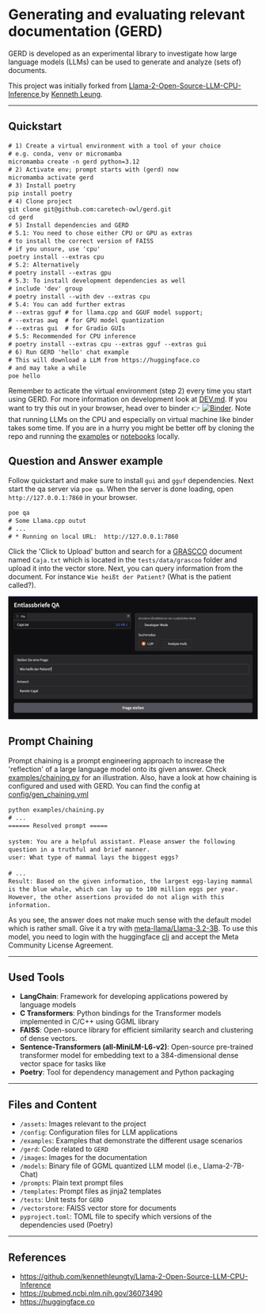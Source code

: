 # Generating and evaluating relevant documentation (GERD)

GERD is developed as an experimental library to investigate how large language models (LLMs) can be used to generate and analyze (sets of) documents.

This project was initially forked from [Llama-2-Open-Source-LLM-CPU-Inference
](https://github.com/kennethleungty/Llama-2-Open-Source-LLM-CPU-Inference) by [Kenneth Leung](https://github.com/kennethleungty).
___

## Quickstart

```shell
# 1) Create a virtual environment with a tool of your choice
# e.g. conda, venv or micromamba
micromamba create -n gerd python=3.12
# 2) Activate env; prompt starts with (gerd) now
micromamba activate gerd
# 3) Install poetry
pip install poetry
# 4) Clone project
git clone git@github.com:caretech-owl/gerd.git
cd gerd
# 5) Install dependencies and GERD
# 5.1: You need to chose either CPU or GPU as extras
# to install the correct version of FAISS
# if you unsure, use 'cpu'
poetry install --extras cpu
# 5.2: Alternatively
# poetry install --extras gpu
# 5.3: To install development dependencies as well
# include 'dev' group
# poetry install --with dev --extras cpu
# 5.4: You can add further extras
# --extras gguf # for llama.cpp and GGUF model support;
# --extras awq  # for GPU model quantization
# --extras gui  # for Gradio GUIs
# 5.5: Recommended for CPU inference
# poetry install --extras cpu --extras gguf --extras gui
# 6) Run GERD 'hello' chat example
# This will download a LLM from https://huggingface.co 
# and may take a while
poe hello
```

Remember to acticate the virtual environment (step 2) every time you start using GERD.
For more information on development look at [DEV.md](DEV.md).
If you want to try this out in your browser, head over to binder 👉 [![Binder](https://mybinder.org/badge_logo.svg)](https://mybinder.org/v2/gh/caretech-owl/gerd/HEAD?labpath=%2Fnotebooks%2Fhello_gerd.ipynb). 
Note that running LLMs on the CPU and especially on virtual machine like binder takes some time.
If you are in a hurry you might be better off by cloning the repo and running the [examples](./examples/) or [notebooks](./notebooks/) locally.

## Question and Answer example

Follow quickstart and make sure to install `gui` and `gguf` dependencies. Next start the qa server via `poe qa`.
When the server is done loading, open `http://127.0.0.1:7860` in your browser.

```shell
poe qa
# Some Llama.cpp outut
# ...
# * Running on local URL:  http://127.0.0.1:7860
```

Click the 'Click to Upload' button and search for a [GRASCCO](https://pubmed.ncbi.nlm.nih.gov/36073490/) document named `Caja.txt` which is located in the `tests/data/grascoo` folder and upload it into the vector store. Next, you can query information from the document. For instance `Wie heißt der Patient?` (What is the patient called?).

![](images/qa.png)

## Prompt Chaining

Prompt chaining is a prompt engineering approach to increase the 'reflection' of a large language model onto its given answer. Check [examples/chaining.py](examples/chaining.py) for an illustration. Also, have a look at how chaining is configured and used with GERD. You can find the config at [config/gen_chaining.yml](config/gen_chaining.yml)

```shell
python examples/chaining.py
# ...
====== Resolved prompt =====

system: You are a helpful assistant. Please answer the following question in a truthful and brief manner.
user: What type of mammal lays the biggest eggs?

# ...
Result: Based on the given information, the largest egg-laying mammal is the blue whale, which can lay up to 100 million eggs per year. However, the other assertions provided do not align with this information.
```

As you see, the answer does not make much sense with the default model which is rather small.
Give it a try with [meta-llama/Llama-3.2-3B](https://huggingface.co/meta-llama/Llama-3.2-3B).
To use this model, you need to login with the huggingface [cli](https://huggingface.co/docs/huggingface_hub/en/guides/cli) and accept the Meta Community License Agreement.

___
## Used Tools
- **LangChain**: Framework for developing applications powered by language models
- **C Transformers**: Python bindings for the Transformer models implemented in C/C++ using GGML library
- **FAISS**: Open-source library for efficient similarity search and clustering of dense vectors.
- **Sentence-Transformers (all-MiniLM-L6-v2)**: Open-source pre-trained transformer model for embedding text to a 384-dimensional dense vector space for tasks like
- **Poetry**: Tool for dependency management and Python packaging

___
## Files and Content
- `/assets`: Images relevant to the project
- `/config`: Configuration files for LLM applications
- `/examples`: Examples that demonstrate the different usage scenarios
- `/gerd`: Code related to `GERD`
- `/images`: Images for the documentation
- `/models`: Binary file of GGML quantized LLM model (i.e., Llama-2-7B-Chat)
- `/prompts`: Plain text prompt files
- `/templates`: Prompt files as jinja2 templates 
- `/tests`: Unit tests for `GERD`
- `/vectorstore`: FAISS vector store for documents
- `pyproject.toml`: TOML file to specify which versions of the dependencies used (Poetry)
___

## References
- https://github.com/kennethleungty/Llama-2-Open-Source-LLM-CPU-Inference
- https://pubmed.ncbi.nlm.nih.gov/36073490
- https://huggingface.co
